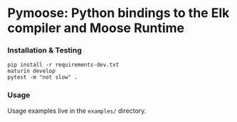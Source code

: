 Pymoose: Python bindings to the Elk compiler and Moose Runtime
===============
### Installation & Testing
```
pip install -r requirements-dev.txt
maturin develop
pytest -m "not slow" .
```

### Usage

Usage examples live in the `examples/` directory.

